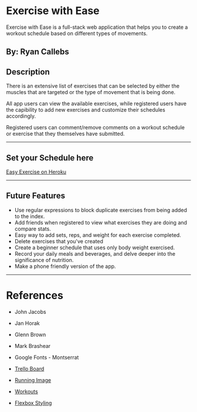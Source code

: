# Exercise with Ease

Exercise with Ease is a full-stack web application that helps you to create a workout schedule based on different types of movements.

## By: Ryan Callebs

## Description

There is an extensive list of exercises that can be selected by either the muscles that are targeted or the type of movement that is being done.

All app users can view the available exercises, while registered users have the capibility to add new exercises and customize their schedules accordingly.

Registered users can comment/remove comments on a workout schedule or exercise that they themselves have submitted.

---

## Set your Schedule here

[Easy Exercise on Heroku](https://easy-exercise-9eb6b4c01eca.herokuapp.com/)

---

## Future Features

- Use regular expressions to block duplicate exercises from being added to the index.
- Add friends when registered to view what exercises they are doing and compare stats.
- Easy way to add sets, reps, and weight for each exercise completed.
- Delete exercises that you've created
- Create a beginner schedule that uses only body weight exercised.
- Record your daily meals and beverages, and delve deeper into the significance of nutrition.
- Make a phone friendly version of the app.

---

# References

- John Jacobs
- Jan Horak
- Glenn Brown
- Mark Brashear

- Google Fonts - Montserrat

- [Trello Board](https://trello.com/b/SmjSYgXO/crud-app)
- [Running Image](https://www.justrunlah.com/2016/06/10/5-mountains-in-asia-for-a-great-scenic-run/)
- [Workouts](https://honehealth.com/edge/fitness/what-is-functional-fitness/)
- [Flexbox Styling](https://css-tricks.com/snippets/css/a-guide-to-flexbox/)
